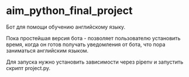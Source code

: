 # aim_python_final_project

Бот для помощи обучению английскому языку. 

Пока простейшая версия бота - позволяет пользователю установить время, когда он готов получать уведомления от бота, что пора заниматься английским языком.

Для запуска нужно установить зависимости через pipenv и запустить скрипт project.py.
